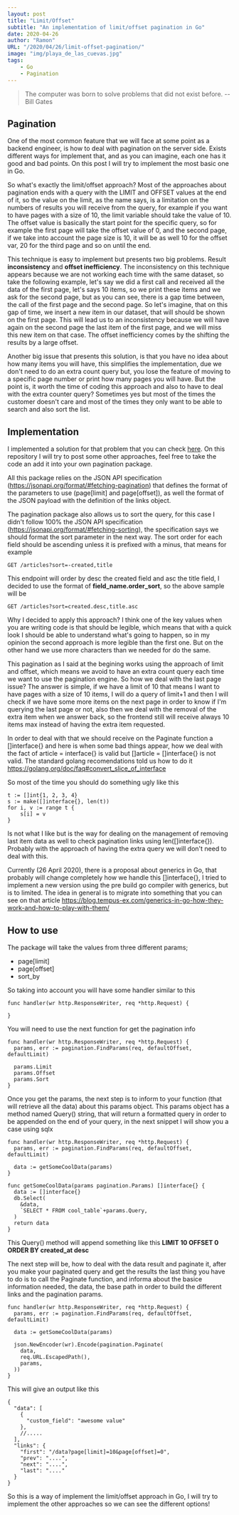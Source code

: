```yaml
---
layout: post
title: "Limit/Offset"
subtitle: "An implementation of limit/offset pagination in Go"
date: 2020-04-26
author: "Ramon"
URL: "/2020/04/26/limit-offset-pagination/"
image: "img/playa_de_las_cuevas.jpg"
tags:
    - Go
    - Pagination
---
```


> The computer was born to solve problems that did not exist before. -- Bill Gates

## Pagination

One of the most common feature that we will face at some point as a backend engineer, is how to deal with pagination on the server side. Exists different ways for implement that, and as you can imagine, each one has it good and bad points. On this post I will try to implement the most basic one in Go.

So what's exactly the limit/offset approach? Most of the approaches about pagination ends with a query with the LIMIT and OFFSET values at the end of it, so the value on the limit, as the name says, is a limitation on the numbers of results you will receive from the query, for example if you want to have pages with a size of 10, the limit variable should take the value of 10. The offset value is basically the start point for the specific query, so for example the first page will take the offset value of 0, and the second page, if we take into account the page size is 10, it will be as well 10 for the offset var, 20 for the third page and so on until the end.

This technique is easy to implement but presents two big problems. Result **inconsistency** and **offset inefficiency**. The inconsistency on this technique appears because we are not working each time with the same dataset, so take the following example, let's say we did a first call and received all the data of the first page, let's says 10 items, so we print these items and we ask for the second page, but as you can see, there is a gap time between, the call of the first page and the second page. So let's imagine, that on this gap of time, we insert a new item in our dataset, that will should be shown on the first page. This will lead us to an inconsistency because we will have again on the second page the last item of the first page, and we will miss this new item on that case. The offset inefficiency comes by the shifting the results by a large offset.

Another big issue that presents this solution, is that you have no idea about how many items you will have, this simplifies the implementation, due we don't need to do an extra count query but, you lose the feature of moving to a specific page number or print how many pages you will have. But the point is, it worth the time of coding this approach and also to have to deal with the extra counter query? Sometimes yes but most of the times the customer doesn't care and most of the times they only want to be able to search and also sort the list.

## Implementation

I implemented a solution for that problem that you can check [here](https://github.com/ramonmacias/go-pagination/tree/master/limit-offset). On this repository I will try to post some other approaches, feel free to take the code an add it into your own pagination package.

All this package relies on the JSON API specification (https://jsonapi.org/format/#fetching-pagination) that defines the format of the parameters to use (page[limit] and page[offset]), as well the format of the JSON payload with the definition of the links object.

The pagination package also allows us to sort the query, for this case I didn't follow 100% the JSON API specification (https://jsonapi.org/format/#fetching-sorting), the specification says we should format the sort parameter in the next way. The sort order for each field should be ascending unless it is prefixed with a minus, that means for example

```
GET /articles?sort=-created,title
```

This endpoint will order by desc the created field and asc the title field, I decided to use the format of **field_name.order_sort**, so the above sample will be

```
GET /articles?sort=created.desc,title.asc
```

Why I decided to apply this approach? I think one of the key values when you are writing code is that should be legible, which means that with a quick look I should be able to understand what's going to happen, so in my opinion the second approach is more legible than the first one. But on the other hand we use more characters than we needed for do the same.

This pagination as I said at the begining works using the approach of limit and offset, which means we avoid to have an extra count query each time we want to use the pagination engine. So how we deal with the last page issue? The answer is simple, if we have a limit of 10 that means I want to have pages with a size of 10 items, I will do a query of limit+1 and then I will check if we have some more items on the next page in order to know if I'm querying the last page or not, also then we deal with the removal of the extra item when we answer back, so the frontend still will receive always 10 items max instead of having the extra item requested.

In order to deal with that we should receive on the Paginate function a []interface{} and here is when some bad things appear, how we deal with the fact of article = interface{} is valid but []article = []interface{} is not valid. The standard golang recomendations told us how to do it https://golang.org/doc/faq#convert_slice_of_interface

So most of the time you should do something ugly like this

```
t := []int{1, 2, 3, 4}
s := make([]interface{}, len(t))
for i, v := range t {
    s[i] = v
}
```

Is not what I like but is the way for dealing on the management of removing last item data as well to check pagination links using len([]interface{}). Probably with the approach of having the extra query we will don't need to deal with this.

Currently (26 April 2020), there is a proposal about generics in Go, that probably will change completely how we handle this []interface{}, I tried to implement a new version using the pre build go compiler with generics, but is to limited. The idea in general is to migrate into something that you can see on that article https://blog.tempus-ex.com/generics-in-go-how-they-work-and-how-to-play-with-them/

## How to use

The package will take the values from three different params;

* page[limit]
* page[offset]
* sort_by

So taking into account you will have some handler similar to this

```
func handler(wr http.ResponseWriter, req *http.Request) {

}
```

You will need to use the next function for get the pagination info

```
func handler(wr http.ResponseWriter, req *http.Request) {
  params, err := pagination.FindParams(req, defaultOffset, defaultLimit)

  params.Limit
  params.Offset
  params.Sort
}
```

Once you get the params, the next step is to inform to your function (that will retrieve all the data) about this params object. This params object has a method named Query() string, that will return a formatted query in order to be appended on the end of your query, in the next snippet I will show you a case using sqlx

```
func handler(wr http.ResponseWriter, req *http.Request) {
  params, err := pagination.FindParams(req, defaultOffset, defaultLimit)

  data := getSomeCoolData(params)
}

func getSomeCoolData(params pagination.Params) []interface{} {
  data := []interface{}
  db.Select(
    &data,
    `SELECT * FROM cool_table`+params.Query,
  )
  return data  
}
```

This Query() method will append something like this **LIMIT 10 OFFSET 0 ORDER BY created_at desc**

The next step will be, how to deal with the data result and paginate it, after you make your paginated query and get the results the last thing you have to do is to call the Paginate function, and informa about the basice information needed, the data, the base path in order to build the different links and the pagination params.

```
func handler(wr http.ResponseWriter, req *http.Request) {
  params, err := pagination.FindParams(req, defaultOffset, defaultLimit)

  data := getSomeCoolData(params)

  json.NewEncoder(wr).Encode(pagination.Paginate(
    data,
    req.URL.EscapedPath(),
    params,
  ))
}
```

This will give an output like this

```
{
  "data": [
    {
      "custom_field": "awesome value"
    },
    //.....
  ],
  "links": {
    "first": "/data?page[limit]=10&page[offset]=0",
    "prev": "....",
    "next": "....",
    "last": "...."
  }
}
```

So this is a way of implement the limit/offset approach in Go, I will try to implement the other approaches so we can see the different options!
